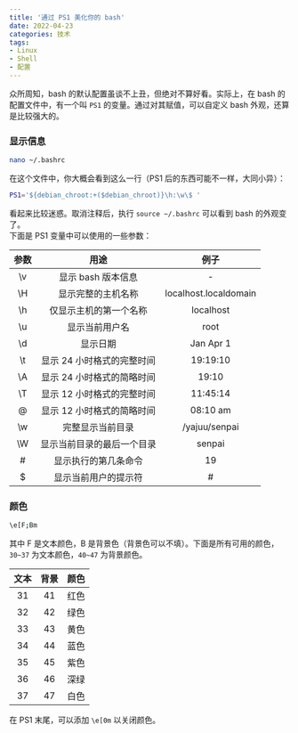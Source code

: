 ```yaml
---
title: '通过 PS1 美化你的 bash'
date: 2022-04-23
categories: 技术
tags: 
- Linux
- Shell
- 配置
---
```

众所周知，bash 的默认配置虽谈不上丑，但绝对不算好看。实际上，在 bash 的配置文件中，有一个叫 `PS1` 的变量。通过对其赋值，可以自定义 bash 外观，还算是比较强大的。
<!-- more -->
### 显示信息    
```bash
nano ~/.bashrc
```
在这个文件中，你大概会看到这么一行（PS1 后的东西可能不一样，大同小异）：
```bash
PS1='${debian_chroot:+($debian_chroot)}\h:\w\$ '
```
看起来比较迷惑。取消注释后，执行 `source ~/.bashrc` 可以看到 bash 的外观变了。    
下面是 PS1 变量中可以使用的一些参数：

|参数|用途|例子|
|:---:|:---:|:---:|
|\v|显示 bash 版本信息|-|    
|\H|显示完整的主机名称|localhost.localdomain|    
|\h|仅显示主机的第一个名称|localhost|
|\u|显示当前用户名|root|
|\d|显示日期|Jan Apr 1|
|\t|显示 24 小时格式的完整时间|19:19:10|  
|\A|显示 24 小时格式的简略时间|19:10|
|\T|显示 12 小时格式的完整时间|11:45:14|  
|\@|显示 12 小时格式的简略时间|08:10 am|  
|\w|完整显示当前目录|/yajuu/senpai|    
|\W|显示当前目录的最后一个目录|senpai|
|\#|显示执行的第几条命令|19|
|\$|显示当前用户的提示符|#|

### 颜色
```bash
\e[F;Bm
```
其中 F 是文本颜色，B 是背景色（背景色可以不填）。下面是所有可用的颜色，`30~37` 为文本颜色，`40~47` 为背景颜色。   

|文本|背景|颜色|
|:---:|:---:|:---:|
|31|41|红色|
|32|42|绿色|
|33|43|黄色|
|34|44|蓝色|
|35|45|紫色|
|36|46|深绿|
|37|47|白色|

在 PS1 末尾，可以添加 `\e[0m` 以关闭颜色。
